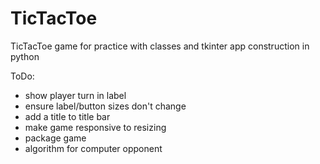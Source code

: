 # TicTacToe

TicTacToe game for practice with classes and tkinter app construction in python


ToDo:

- show player turn in label
- ensure label/button sizes don't change
- add a title to title bar
- make game responsive to resizing
- package game
- algorithm for computer opponent